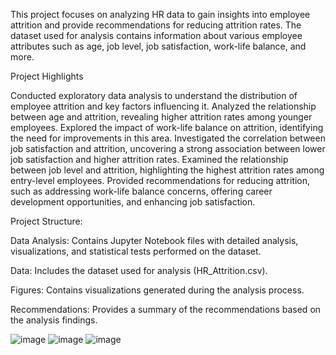 This project focuses on analyzing HR data to gain insights into employee attrition and provide recommendations for reducing attrition rates. The dataset used for analysis contains information about various employee attributes such as age, job level, job satisfaction, work-life balance, and more.

Project Highlights

Conducted exploratory data analysis to understand the distribution of employee attrition and key factors influencing it.
Analyzed the relationship between age and attrition, revealing higher attrition rates among younger employees.
Explored the impact of work-life balance on attrition, identifying the need for improvements in this area.
Investigated the correlation between job satisfaction and attrition, uncovering a strong association between lower job satisfaction and higher attrition rates.
Examined the relationship between job level and attrition, highlighting the highest attrition rates among entry-level employees.
Provided recommendations for reducing attrition, such as addressing work-life balance concerns, offering career development opportunities, and enhancing job satisfaction.


Project Structure:


Data Analysis: Contains Jupyter Notebook files with detailed analysis, visualizations, and statistical tests performed on the dataset.

Data: Includes the dataset used for analysis (HR_Attrition.csv).

Figures: Contains visualizations generated during the analysis process.

Recommendations: Provides a summary of the recommendations based on the analysis findings.

![image](https://github.com/surajsathish997/HR-Attrition-Analysis/assets/18410759/89a534da-5537-4ab3-9dde-428e2b9154ac)
![image](https://github.com/surajsathish997/HR-Attrition-Analysis/assets/18410759/5ae9a8fc-4f2e-44fa-90ad-554d9691b90c)
![image](https://github.com/surajsathish997/HR-Attrition-Analysis/assets/18410759/815f1979-7271-4996-a885-647872330597)
